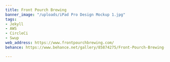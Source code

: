 ```yaml
---
title: Front Pourch Brewing
banner_image: "/uploads/iPad Pro Design Mockup 1.jpg"
tags:
- Jekyll
- AWS
- CircleCi
- Swup
web_address: https://www.frontpourchbrewing.com/
behance: https://www.behance.net/gallery/85874275/Front-Pourch-Brewing-Website

---
```

